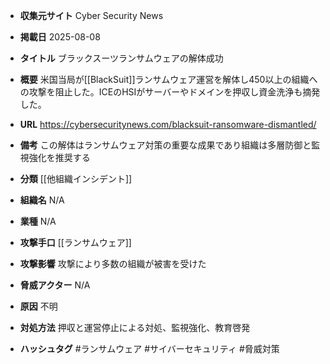 - **収集元サイト**
Cyber Security News

- **掲載日**
2025-08-08

- **タイトル**
ブラックスーツランサムウェアの解体成功

- **概要**
米国当局が[[BlackSuit]]ランサムウェア運営を解体し450以上の組織への攻撃を阻止した。ICEのHSIがサーバーやドメインを押収し資金洗浄も摘発した。

- **URL**
https://cybersecuritynews.com/blacksuit-ransomware-dismantled/

- **備考**
この解体はランサムウェア対策の重要な成果であり組織は多層防御と監視強化を推奨する

- **分類**
[[他組織インシデント]]

- **組織名**
N/A

- **業種**
N/A

- **攻撃手口**
[[ランサムウェア]]

- **攻撃影響**
攻撃により多数の組織が被害を受けた

- **脅威アクター**
N/A

- **原因**
不明

- **対処方法**
押収と運営停止による対処、監視強化、教育啓発

- **ハッシュタグ**
#ランサムウェア #サイバーセキュリティ #脅威対策
